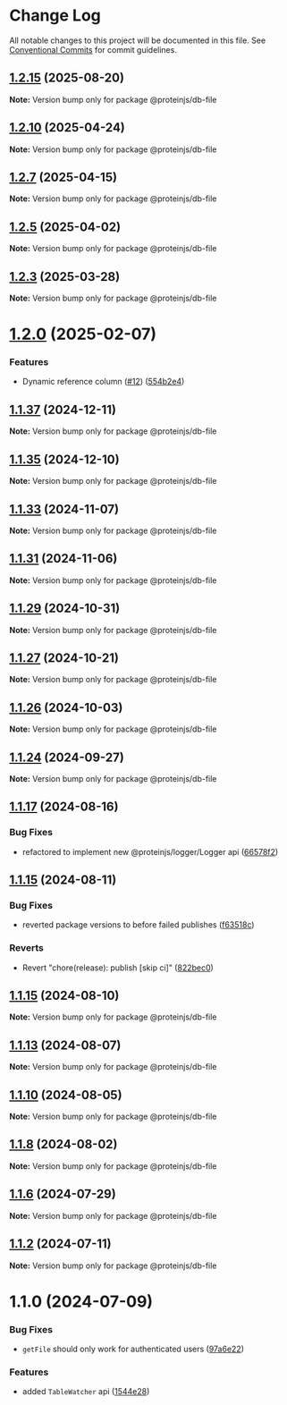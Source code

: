 # Change Log

All notable changes to this project will be documented in this file.
See [Conventional Commits](https://conventionalcommits.org) for commit guidelines.

## [1.2.15](https://github.com/proteinjs/db/compare/@proteinjs/db-file@1.2.14...@proteinjs/db-file@1.2.15) (2025-08-20)

**Note:** Version bump only for package @proteinjs/db-file





## [1.2.10](https://github.com/proteinjs/db/compare/@proteinjs/db-file@1.2.9...@proteinjs/db-file@1.2.10) (2025-04-24)

**Note:** Version bump only for package @proteinjs/db-file





## [1.2.7](https://github.com/proteinjs/db/compare/@proteinjs/db-file@1.2.6...@proteinjs/db-file@1.2.7) (2025-04-15)

**Note:** Version bump only for package @proteinjs/db-file





## [1.2.5](https://github.com/proteinjs/db/compare/@proteinjs/db-file@1.2.4...@proteinjs/db-file@1.2.5) (2025-04-02)

**Note:** Version bump only for package @proteinjs/db-file





## [1.2.3](https://github.com/proteinjs/db/compare/@proteinjs/db-file@1.2.2...@proteinjs/db-file@1.2.3) (2025-03-28)

**Note:** Version bump only for package @proteinjs/db-file





# [1.2.0](https://github.com/proteinjs/db/compare/@proteinjs/db-file@1.1.38...@proteinjs/db-file@1.2.0) (2025-02-07)


### Features

* Dynamic reference column ([#12](https://github.com/proteinjs/db/issues/12)) ([554b2e4](https://github.com/proteinjs/db/commit/554b2e4159f1d692d2ae976461c60f88639ecf22))





## [1.1.37](https://github.com/proteinjs/db/compare/@proteinjs/db-file@1.1.36...@proteinjs/db-file@1.1.37) (2024-12-11)

**Note:** Version bump only for package @proteinjs/db-file





## [1.1.35](https://github.com/proteinjs/db/compare/@proteinjs/db-file@1.1.34...@proteinjs/db-file@1.1.35) (2024-12-10)

**Note:** Version bump only for package @proteinjs/db-file





## [1.1.33](https://github.com/proteinjs/db/compare/@proteinjs/db-file@1.1.32...@proteinjs/db-file@1.1.33) (2024-11-07)

**Note:** Version bump only for package @proteinjs/db-file





## [1.1.31](https://github.com/proteinjs/db/compare/@proteinjs/db-file@1.1.30...@proteinjs/db-file@1.1.31) (2024-11-06)

**Note:** Version bump only for package @proteinjs/db-file





## [1.1.29](https://github.com/proteinjs/db/compare/@proteinjs/db-file@1.1.28...@proteinjs/db-file@1.1.29) (2024-10-31)

**Note:** Version bump only for package @proteinjs/db-file





## [1.1.27](https://github.com/proteinjs/db/compare/@proteinjs/db-file@1.1.26...@proteinjs/db-file@1.1.27) (2024-10-21)

**Note:** Version bump only for package @proteinjs/db-file





## [1.1.26](https://github.com/proteinjs/db/compare/@proteinjs/db-file@1.1.25...@proteinjs/db-file@1.1.26) (2024-10-03)

**Note:** Version bump only for package @proteinjs/db-file





## [1.1.24](https://github.com/proteinjs/db/compare/@proteinjs/db-file@1.1.23...@proteinjs/db-file@1.1.24) (2024-09-27)

**Note:** Version bump only for package @proteinjs/db-file





## [1.1.17](https://github.com/proteinjs/db/compare/@proteinjs/db-file@1.1.16...@proteinjs/db-file@1.1.17) (2024-08-16)


### Bug Fixes

* refactored to implement new @proteinjs/logger/Logger api ([66578f2](https://github.com/proteinjs/db/commit/66578f267d9293c0d5703c63e53d8edf68325f52))





## [1.1.15](https://github.com/proteinjs/db/compare/@proteinjs/db-file@1.1.14...@proteinjs/db-file@1.1.15) (2024-08-11)


### Bug Fixes

* reverted package versions to before failed publishes ([f63518c](https://github.com/proteinjs/db/commit/f63518cf27b74b53571254621dfe9df63aa94871))


### Reverts

* Revert "chore(release): publish [skip ci]" ([822bec0](https://github.com/proteinjs/db/commit/822bec053324b13522a6f754cf1f3771d8a24f8e))





## [1.1.15](https://github.com/proteinjs/db/compare/@proteinjs/db-file@1.1.14...@proteinjs/db-file@1.1.15) (2024-08-10)

**Note:** Version bump only for package @proteinjs/db-file





## [1.1.13](https://github.com/proteinjs/db/compare/@proteinjs/db-file@1.1.12...@proteinjs/db-file@1.1.13) (2024-08-07)

**Note:** Version bump only for package @proteinjs/db-file





## [1.1.10](https://github.com/proteinjs/db/compare/@proteinjs/db-file@1.1.9...@proteinjs/db-file@1.1.10) (2024-08-05)

**Note:** Version bump only for package @proteinjs/db-file





## [1.1.8](https://github.com/proteinjs/db/compare/@proteinjs/db-file@1.1.7...@proteinjs/db-file@1.1.8) (2024-08-02)

**Note:** Version bump only for package @proteinjs/db-file





## [1.1.6](https://github.com/proteinjs/db/compare/@proteinjs/db-file@1.1.5...@proteinjs/db-file@1.1.6) (2024-07-29)

**Note:** Version bump only for package @proteinjs/db-file





## [1.1.2](https://github.com/proteinjs/db/compare/@proteinjs/db-file@1.1.1...@proteinjs/db-file@1.1.2) (2024-07-11)

**Note:** Version bump only for package @proteinjs/db-file





# 1.1.0 (2024-07-09)


### Bug Fixes

* `getFile` should only work for authenticated users ([97a6e22](https://github.com/proteinjs/db/commit/97a6e22c289c2acb64b31c8c8800fa1b933f5c40))


### Features

* added `TableWatcher` api ([1544e28](https://github.com/proteinjs/db/commit/1544e284ad712e2606c82606f2501041f34517cb))
